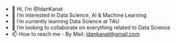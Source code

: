 - 👋 Hi, I’m @IdanKanat
- 👀 I’m interested in Data Science, AI & Machine Learning
- 🌱 I’m currently learning Data Science at TAU
- 💞️ I’m looking to collaborate on everything related to Data Science
- 📫 How to reach me - By Mail: idankanat@gmail.com

<!---
IdanKanat/IdanKanat is a ✨ special ✨ repository because its `README.md` (this file) appears on your GitHub profile.
You can click the Preview link to take a look at your changes.
--->

